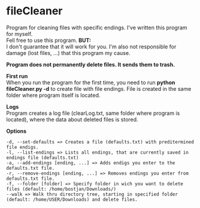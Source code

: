 # fileCleaner
Program for cleaning files with specific endings.
I've written this program for myself.<br>
Fell free to use this program.
<b>BUT:</b><br>
  I don't guarantee that it will work for you. I'm also not responsible for damage (lost files, ...) that this program my cause.

<b>Program does not permanently delete files. It sends them to trash.</b>

<b>First run</b><br>
  When you run the program for the first time, you need to run <b>python fileCleaner.py -d</b> to create file with file endings. File is created in the same folder where program itself is located.
  
<b>Logs</b><br>
Program creates a log file (clearLog.txt, same folder where program is located), where the data about deleted files is stored.
 
<b>Options</b>

`-d, --set-defaults => Creates a file (defaults.txt) with preditermined file endigs.`<br>
`-l, --list-endings => Lists all endings, that are currently saved in endings file (defaults.txt)`<br>
`-a, --add-endings [ending, ...] => Adds endigs you enter to the defaults.txt file.`<br> 
`-r, --remove-endings [ending, ...] => Removes endings you enter from defaults.txt file.`<br>
`-f, --folder [folder] => Specify folder in wich you want to delete files (default: /home/bostjan/Downloads/)`<br>
`--walk => Walk thru directory tree, starting in specified folder (default: /home/USER/Downloads) and delete files.`
